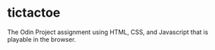 # tictactoe
The Odin Project assignment using HTML, CSS, and Javascript that is playable in the browser.
